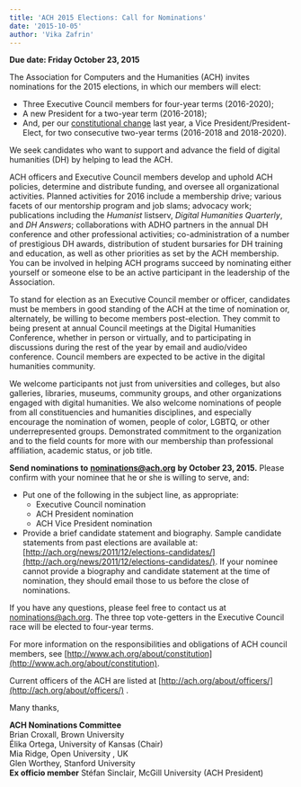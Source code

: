 ```yaml
---
title: 'ACH 2015 Elections: Call for Nominations'
date: '2015-10-05'
author: 'Vika Zafrin'
---
```

**Due date: Friday October 23, 2015**

The Association for Computers and the Humanities (ACH) invites nominations for the 2015 elections, in which our members will elect:

- Three Executive Council members for four­-year terms (2016-2020);
- A new President for a two-year term (2016-2018);
- And, per our [constitutional change](http://ach.org/news/2014/12/2014-election-results-announced/) last year, a Vice President/President-Elect, for two consecutive two-year terms (2016-2018 and 2018-2020).

We seek candidates who want to support and advance the field of digital humanities (DH) by helping to lead the ACH.

ACH officers and Executive Council members develop and uphold ACH policies, determine and distribute funding, and oversee all organizational activities. Planned activities for 2016 include a membership drive; various facets of our mentorship program and job slams; advocacy work; publications including the *Humanist* listserv, *Digital Humanities Quarterly*, and *DH Answers*; collaborations with ADHO partners in the annual DH conference and other professional activities; co-­administration of a number of prestigious DH awards, distribution of student bursaries for DH training and education, as well as other priorities as set by the ACH membership. You can be involved in helping ACH programs succeed by nominating either yourself or someone else to be an active participant in the leadership of the Association.

To stand for election as an Executive Council member or officer, candidates must be members in good standing of the ACH at the time of nomination or, alternately, be willing to become members post-election. They commit to being present at annual Council meetings at the Digital Humanities Conference, whether in person or virtually, and to participating in discussions during the rest of the year by email and audio/video conference. Council members are expected to be active in the digital humanities community.

We welcome participants not just from universities and colleges, but also galleries, libraries, museums, community groups, and other organizations engaged with digital humanities. We also welcome nominations of people from all constituencies and humanities disciplines, and especially encourage the nomination of women, people of color, LGBTQ, or other under­represented groups. Demonstrated commitment to the organization and to the field counts for more with our membership than professional affiliation, academic status, or job title.

**Send nominations to** **nominations@ach.org** **by October 23, 2015.** Please confirm with your nominee that he or she is willing to serve, and:

- Put one of the following in the subject line, as appropriate: 
  - Executive Council nomination
  - ACH President nomination
  - ACH Vice President nomination
- Provide a brief candidate statement and biography. Sample candidate statements from past elections are available at: [http://ach.org/news/2011/12/elections-candidates/](http://ach.org/news/2011/12/elections-candidates/). If your nominee cannot provide a biography and candidate statement at the time of nomination, they should email those to us before the close of nominations.

If you have any questions, please feel free to contact us at [nominations@ach.org](nominations@ach.org). The three top vote­-getters in the Executive Council race will be elected to four-­year terms.

For more information on the responsibilities and obligations of ACH council members, see [http://www.ach.org/about/constitution](http://www.ach.org/about/constitution).

Current officers of the ACH are listed at [http://ach.org/about/officers/](http://ach.org/about/officers/) .

Many thanks,

**ACH Nominations Committee**   
Brian Croxall, Brown University  
Élika Ortega, University of Kansas (Chair)  
Mia Ridge, Open University , UK  
Glen Worthey, Stanford University  
**Ex officio member** Stéfan Sinclair, McGill University (ACH President)